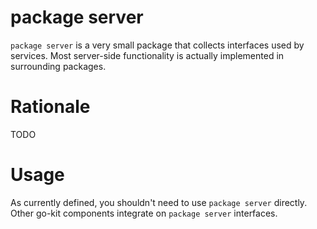 # package server

`package server` is a very small package that collects interfaces used by services.
Most server-side functionality is actually implemented in surrounding packages.

# Rationale

TODO

# Usage

As currently defined, you shouldn't need to use `package server` directly.
Other go-kit components integrate on `package server` interfaces.
